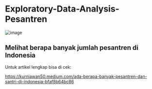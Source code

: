# Exploratory-Data-Analysis-Pesantren

![image](https://user-images.githubusercontent.com/70124491/143401534-df2e5ff0-aafc-4db7-97f1-2377351f48e5.png)

## Melihat berapa banyak jumlah pesantren di Indonesia
Untuk artikel lengkap bisa di cek:

https://kurniawan50.medium.com/ada-berapa-banyak-pesantren-dan-santri-di-indonesia-bfaf8b64bc86
